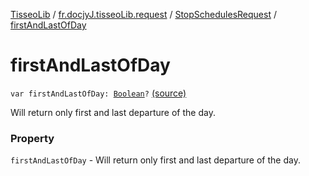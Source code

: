 [TisseoLib](../../index.md) / [fr.docjyJ.tisseoLib.request](../index.md) / [StopSchedulesRequest](index.md) / [firstAndLastOfDay](./first-and-last-of-day.md)

# firstAndLastOfDay

`var firstAndLastOfDay: `[`Boolean`](https://kotlinlang.org/api/latest/jvm/stdlib/kotlin/-boolean/index.html)`?` [(source)](https://github.com/docjyj/tisseoLib/tree/master/src/main/kotlin/fr/docjyJ/tisseoLib/request/StopSchedulesRequest.kt#L57)

Will return only first and last departure of the day.

### Property

`firstAndLastOfDay` - Will return only first and last departure of the day.